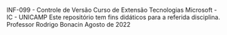 INF-099 - Controle de Versão 
Curso de Extensão Tecnologias Microsoft - IC - UNICAMP
Este repositório tem fins didáticos para a referida disciplina.
Professor Rodrigo Bonacin
Agosto de 2022
